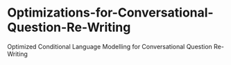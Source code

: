 # Optimizations-for-Conversational-Question-Re-Writing
Optimized Conditional Language Modelling for Conversational Question Re-Writing
